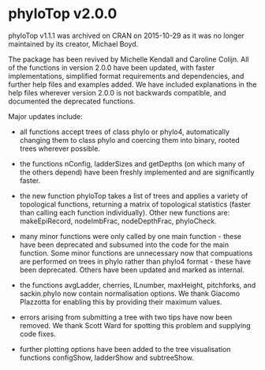 phyloTop v2.0.0
===============

phyloTop v1.1.1 was archived on CRAN on 2015-10-29 as it was no longer maintained by its creator, Michael Boyd.

The package has been revived by Michelle Kendall and Caroline Colijn. All of the functions in version 2.0.0 have been updated, with faster implementations, simplified format requirements and dependencies, and further help files and examples added. We have included explanations in the help files wherever version 2.0.0 is not backwards compatible, and documented the deprecated functions.

Major updates include:

* all functions accept trees of class phylo or phylo4, automatically changing them to class phylo and coercing them into binary, rooted trees wherever possible.

* the functions nConfig, ladderSizes and getDepths (on which many of the others depend) have been freshly implemented and are significantly faster.

* the new function phyloTop takes a list of trees and applies a variety of topological functions, returning a matrix of topological statistics (faster than calling each function individually). Other new functions are: makeEpiRecord, nodeImbFrac, nodeDepthFrac, phyloCheck.

* many minor functions were only called by one main function - these have been deprecated and subsumed into the code for the main function. Some minor functions are unnecessary now that compuations are performed on trees in phylo rather than phylo4 format - these have been deprecated. Others have been updated and marked as internal.

* the functions avgLadder, cherries, ILnumber, maxHeight, pitchforks, and sackin.phylo now contain normalisation options. We thank Giacomo Plazzotta for enabling this by providing their maximum values.

* errors arising from submitting a tree with two tips have now been removed. We thank Scott Ward for spotting this problem and supplying code fixes.

* further plotting options have been added to the tree visualisation functions configShow, ladderShow and subtreeShow.